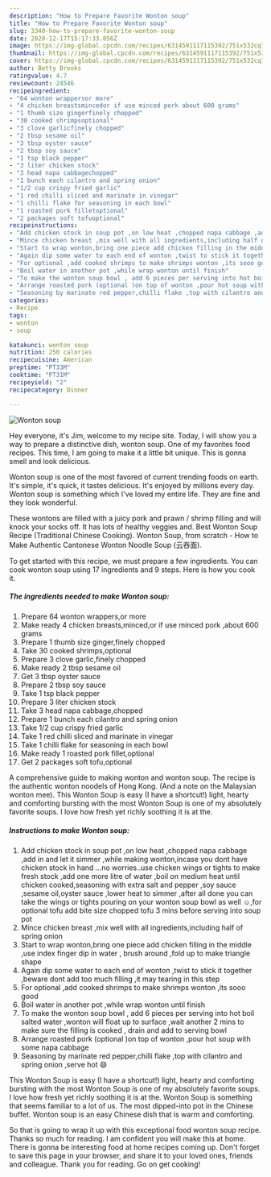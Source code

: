```yaml
---
description: "How to Prepare Favorite Wonton soup"
title: "How to Prepare Favorite Wonton soup"
slug: 3340-how-to-prepare-favorite-wonton-soup
date: 2020-12-17T15:17:33.856Z
image: https://img-global.cpcdn.com/recipes/6314591117115392/751x532cq70/wonton-soup-recipe-main-photo.jpg
thumbnail: https://img-global.cpcdn.com/recipes/6314591117115392/751x532cq70/wonton-soup-recipe-main-photo.jpg
cover: https://img-global.cpcdn.com/recipes/6314591117115392/751x532cq70/wonton-soup-recipe-main-photo.jpg
author: Betty Brooks
ratingvalue: 4.7
reviewcount: 24546
recipeingredient:
- "64 wonton wrappersor more"
- "4 chicken breastsmincedor if use minced pork about 600 grams"
- "1 thumb size gingerfinely chopped"
- "30 cooked shrimpsoptional"
- "3 clove garlicfinely chopped"
- "2 tbsp sesame oil"
- "3 tbsp oyster sauce"
- "2 tbsp soy sauce"
- "1 tsp black pepper"
- "3 liter chicken stock"
- "3 head napa cabbagechopped"
- "1 bunch each cilantro and spring onion"
- "1/2 cup crispy fried garlic"
- "1 red chilli sliced and marinate in vinegar"
- "1 chilli flake for seasoning in each bowl"
- "1 roasted pork filletoptional"
- "2 packages soft tofuoptional"
recipeinstructions:
- "Add chicken stock in soup pot ,on low heat ,chopped napa cabbage ,add in and let it simmer ,while making wonton,incase you dont have chicken stock in hand ...no worries..use chicken wings or tights to make fresh stock ,add one more litre of water ,boil on medium heat until chicken cooked,seasoning with extra salt and pepper ,soy sauce ,sesame oil,oyster sauce ,lower heat to simmer ,after all done you can take the wings or tights pouring on your wonton soup bowl as well ☺,for optional tofu add bite size chopped tofu 3 mins before serving into soup  pot"
- "Mince chicken breast ,mix well with all ingredients,including half of spring onion"
- "Start to wrap wonton,bring one piece add chicken filling in the middle ,use index finger dip in water , brush around ,fold up to make triangle shape"
- "Again dip some water to each end of wonton ,twist to stick it together ,beware dont add too much filling ,it may tearing in this step"
- "For optional ,add cooked shrimps to make shrimps wonton ,its sooo good"
- "Boil water in another pot ,while wrap wonton until finish"
- "To make the wonton soup bowl , add 6 pieces per serving into hot boil salted water ,wonton will float up to surface ,wait another 2 mins to make sure the filling is cooked , drain and add to serving bowl"
- "Arrange roasted pork (optional )on top of wonton ,pour hot soup with some napa cabbage"
- "Seasoning by marinate red pepper,chilli flake ,top with cilantro and spring onion ,serve hot 😄"
categories:
- Recipe
tags:
- wonton
- soup

katakunci: wonton soup 
nutrition: 250 calories
recipecuisine: American
preptime: "PT33M"
cooktime: "PT31M"
recipeyield: "2"
recipecategory: Dinner

---
```



![Wonton soup](https://img-global.cpcdn.com/recipes/6314591117115392/751x532cq70/wonton-soup-recipe-main-photo.jpg)

Hey everyone, it's Jim, welcome to my recipe site. Today, I will show you a way to prepare a distinctive dish, wonton soup. One of my favorites food recipes. This time, I am going to make it a little bit unique. This is gonna smell and look delicious.

Wonton soup is one of the most favored of current trending foods on earth. It's simple, it's quick, it tastes delicious. It's enjoyed by millions every day. Wonton soup is something which I've loved my entire life. They are fine and they look wonderful.

These wontons are filled with a juicy pork and prawn / shrimp filling and will knock your socks off. It has lots of healthy veggies and. Best Wonton Soup Recipe (Traditional Chinese Cooking). Wonton Soup, from scratch - How to Make Authentic Cantonese Wonton Noodle Soup (云吞面).


To get started with this recipe, we must prepare a few ingredients. You can cook wonton soup using 17 ingredients and 9 steps. Here is how you cook it.

<!--inarticleads1-->

##### The ingredients needed to make Wonton soup:

1. Prepare 64 wonton wrappers,or more
1. Make ready 4 chicken breasts,minced,or if use minced pork ,about 600 grams
1. Prepare 1 thumb size ginger,finely chopped
1. Take 30 cooked shrimps,optional
1. Prepare 3 clove garlic,finely chopped
1. Make ready 2 tbsp sesame oil
1. Get 3 tbsp oyster sauce
1. Prepare 2 tbsp soy sauce
1. Take 1 tsp black pepper
1. Prepare 3 liter chicken stock
1. Take 3 head napa cabbage,chopped
1. Prepare 1 bunch each cilantro and spring onion
1. Take 1/2 cup crispy fried garlic
1. Take 1 red chilli sliced and marinate in vinegar
1. Take 1 chilli flake for seasoning in each bowl
1. Make ready 1 roasted pork fillet,optional
1. Get 2 packages soft tofu,optional


A comprehensive guide to making wonton and wonton soup. The recipe is the authentic wonton noodels of Hong Kong. (And a note on the Malaysian wonton mee). This Wonton Soup is easy (I have a shortcut!) light, hearty and comforting bursting with the most Wonton Soup is one of my absolutely favorite soups. I love how fresh yet richly soothing it is at the. 

<!--inarticleads2-->

##### Instructions to make Wonton soup:

1. Add chicken stock in soup pot ,on low heat ,chopped napa cabbage ,add in and let it simmer ,while making wonton,incase you dont have chicken stock in hand ...no worries..use chicken wings or tights to make fresh stock ,add one more litre of water ,boil on medium heat until chicken cooked,seasoning with extra salt and pepper ,soy sauce ,sesame oil,oyster sauce ,lower heat to simmer ,after all done you can take the wings or tights pouring on your wonton soup bowl as well ☺,for optional tofu add bite size chopped tofu 3 mins before serving into soup  pot
1. Mince chicken breast ,mix well with all ingredients,including half of spring onion
1. Start to wrap wonton,bring one piece add chicken filling in the middle ,use index finger dip in water , brush around ,fold up to make triangle shape
1. Again dip some water to each end of wonton ,twist to stick it together ,beware dont add too much filling ,it may tearing in this step
1. For optional ,add cooked shrimps to make shrimps wonton ,its sooo good
1. Boil water in another pot ,while wrap wonton until finish
1. To make the wonton soup bowl , add 6 pieces per serving into hot boil salted water ,wonton will float up to surface ,wait another 2 mins to make sure the filling is cooked , drain and add to serving bowl
1. Arrange roasted pork (optional )on top of wonton ,pour hot soup with some napa cabbage
1. Seasoning by marinate red pepper,chilli flake ,top with cilantro and spring onion ,serve hot 😄


This Wonton Soup is easy (I have a shortcut!) light, hearty and comforting bursting with the most Wonton Soup is one of my absolutely favorite soups. I love how fresh yet richly soothing it is at the. Wonton Soup is something that seems familiar to a lot of us. The most dipped-into pot in the Chinese buffet. Wonton soup is an easy Chinese dish that is warm and comforting. 

So that is going to wrap it up with this exceptional food wonton soup recipe. Thanks so much for reading. I am confident you will make this at home. There is gonna be interesting food at home recipes coming up. Don't forget to save this page in your browser, and share it to your loved ones, friends and colleague. Thank you for reading. Go on get cooking!
